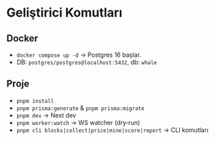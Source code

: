 # Geliştirici Komutları

## Docker
- `docker compose up -d`  → Postgres 16 başlar.
- DB: `postgres/postgres@localhost:5432`, db: `whale`

## Proje
- `pnpm install`
- `pnpm prisma:generate` & `pnpm prisma:migrate`
- `pnpm dev` → Next dev
- `pnpm worker:watch` → WS watcher (dry‑run)
- `pnpm cli blocks|collect|price|mine|score|report` → CLI komutları

